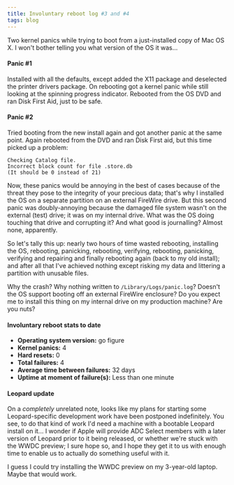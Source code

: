 ```yaml
---
title: Involuntary reboot log #3 and #4
tags: blog
---
```


Two kernel panics while trying to boot from a just-installed copy of Mac OS X. I won't bother telling you what version of the OS it was...





#### Panic \#1

Installed with all the defaults, except added the X11 package and deselected the printer drivers package. On rebooting got a kernel panic while still looking at the spinning progress indicator. Rebooted from the OS DVD and ran Disk First Aid, just to be safe.

#### Panic \#2

Tried booting from the new install again and got another panic at the same point. Again rebooted from the DVD and ran Disk First aid, but this time picked up a problem:

    Checking Catalog file.
    Incorrect block count for file .store.db
    (It should be 0 instead of 21)

Now, these panics would be annoying in the best of cases because of the threat they pose to the integrity of your precious data; that's why I installed the OS on a separate partition on an external FireWire drive. But this second panic was doubly-annoying because the damaged file system wasn't on the external (test) drive; it was on my internal drive. What was the OS doing touching that drive and corrupting it? And what good is journalling? Almost none, apparently.

So let's tally this up: nearly two hours of time wasted rebooting, installing the OS, rebooting, panicking, rebooting, verifying, rebooting, panicking, verifying and repairing and finally rebooting again (back to my old install); and after all that I've achieved nothing except risking my data and littering a partition with unusable files.

Why the crash? Why nothing written to `/Library/Logs/panic.log`? Doesn't the OS support booting off an external FireWire enclosure? Do you expect me to install this thing on my internal drive on my production machine? Are you nuts?

#### Involuntary reboot stats to date

-   **Operating system version:** go figure
-   **Kernel panics:** 4
-   **Hard resets:** 0
-   **Total failures:** 4
-   **Average time between failures:** 32 days
-   **Uptime at moment of failure(s):** Less than one minute

#### Leopard update

On a *completely* unrelated note, looks like my plans for starting some Leopard-specific development work have been postponed indefinitely. You see, to do that kind of work I'd need a machine with a bootable Leopard install on it... I wonder if Apple will provide ADC Select members with a later version of Leopard prior to it being released, or whether we're stuck with the WWDC preview; I sure hope so, and I hope they get it to us with enough time to enable us to actually do something useful with it.

I guess I could try installing the WWDC preview on my 3-year-old laptop. Maybe that would work.
